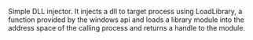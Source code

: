 Simple DLL injector. It injects a dll to target process using LoadLibrary, a function provided by the windows api and loads a library module into the address space of the calling process and returns a handle to the module.
